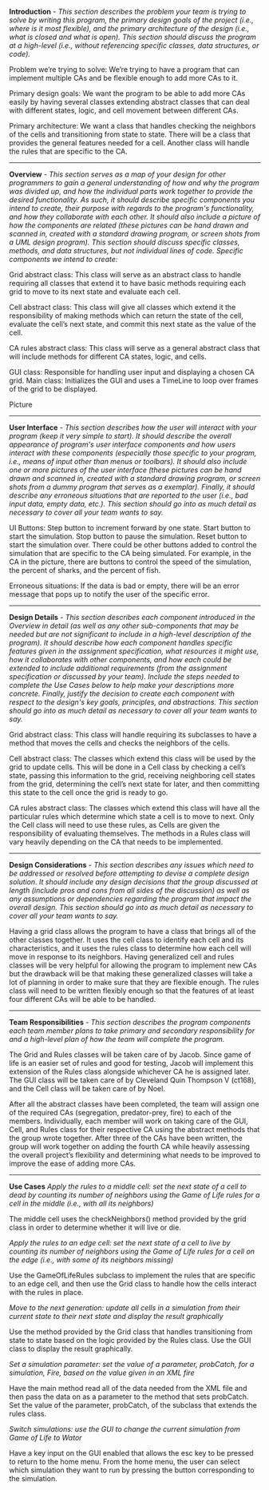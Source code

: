 **Introduction** - *This section describes the problem your team is trying to solve by writing this program, the primary design goals of the project (i.e., where is it most flexible), and the primary architecture of the design (i.e., what is closed and what is open). This section should discuss the program at a high-level (i.e., without referencing specific classes, data structures, or code).*

Problem we’re trying to solve: We’re trying to have a program that can implement multiple CAs and be flexible enough to add more CAs to it.

Primary design goals: We want the program to be able to add more CAs easily by having several classes extending abstract classes that can deal with different states, logic, and cell movement between different CAs.

Primary architecture: We want a class that handles checking the neighbors of the cells and transitioning from state to state. There will be a class that provides the general features needed for a cell. Another class will handle the rules that are specific to the CA.
____________________________________________________________________________________

**Overview** - *This section serves as a map of your design for other programmers to gain a general understanding of how and why the program was divided up, and how the individual parts work together to provide the desired functionality. As such, it should describe specific components you intend to create, their purpose with regards to the program's functionality, and how they collaborate with each other. It should also include a picture of how the components are related (these pictures can be hand drawn and scanned in, created with a standard drawing program, or screen shots from a UML design program). This section should discuss specific classes, methods, and data structures, but not individual lines of code.
Specific components we intend to create:*

Grid abstract class: This class will serve as an abstract class to handle requiring all classes that extend it to have basic methods requiring each grid to move to its next state and evaluate each cell.

Cell abstract class: This class will give all classes which extend it the responsibility of making methods which can return the state of the cell, evaluate the cell’s next state, and commit this next state as the value of the cell.

CA rules abstract class: This class will serve as a general abstract class that will include methods for different CA states, logic, and cells.

GUI class: Responsible for handling user input and displaying a chosen CA grid.
Main class: Initializes the GUI and uses a TimeLine to loop over frames of the grid to be displayed.

Picture
____________________________________________________________________________________

**User Interface** - *This section describes how the user will interact with your program (keep it very simple to start). It should describe the overall appearance of program's user interface components and how users interact with these components (especially those specific to your program, i.e., means of input other than menus or toolbars). It should also include one or more pictures of the user interface (these pictures can be hand drawn and scanned in, created with a standard drawing program, or screen shots from a dummy program that serves as a exemplar). Finally, it should describe any erroneous situations that are reported to the user (i.e., bad input data, empty data, etc.). This section should go into as much detail as necessary to cover all your team wants to say.*

UI Buttons: Step button to increment forward by one state. Start button to start the simulation. Stop button to pause the simulation. Reset button to start the simulation over. There could be other buttons added to control the simulation that are specific to the CA being simulated. For example, in the CA in the picture, there are buttons to control the speed of the simulation, the percent of sharks, and the percent of fish.

Erroneous situations: If the data is bad or empty, there will be an error message that pops up to notify the user of the specific error.
____________________________________________________________________________________

**Design Details** - *This section describes each component introduced in the Overview in detail (as well as any other sub-components that may be needed but are not significant to include in a high-level description of the program). It should describe how each component handles specific features given in the assignment specification, what resources it might use, how it collaborates with other components, and how each could be extended to include additional requirements (from the assignment specification or discussed by your team). Include the steps needed to complete the Use Cases below to help make your descriptions more concrete. Finally, justify the decision to create each component with respect to the design's key goals, principles, and abstractions. This section should go into as much detail as necessary to cover all your team wants to say.*

Grid abstract class: This class will handle requiring its subclasses to have a method that moves the cells and checks the neighbors of the cells.

Cell abstract class:  The classes which extend this class will be used by the grid to update cells.  This will be done in a Cell class by checking a cell’s state, passing this information to the grid, receiving neighboring cell states from the grid, determining the cell’s next state for later, and then committing this state to the cell once the grid is ready to go.

CA rules abstract class:  The classes which extend this class will have all the particular rules which determine which state a cell is to move to next.  Only the Cell class will need to use these rules, as Cells are given the responsibility of evaluating themselves.  The methods in a Rules class will vary heavily depending on the CA that needs to be implemented.
____________________________________________________________________________________

**Design Considerations** - *This section describes any issues which need to be addressed or resolved before attempting to devise a complete design solution. It should include any design decisions that the group discussed at length (include pros and cons from all sides of the discussion) as well as any assumptions or dependencies regarding the program that impact the overall design. This section should go into as much detail as necessary to cover all your team wants to say.*

Having a grid class allows the program to have a class that brings all of the other classes together. It uses the cell class to identify each cell and its characteristics, and it uses the rules class to determine how each cell will move in response to its neighbors. Having generalized cell and rules classes will be very helpful for allowing the program to implement new CAs but the drawback will be that making these generalized classes will take a lot of planning in order to make sure that they are flexible enough. The rules class will need to be written flexibly enough so that the features of at least four different CAs will be able to be handled.
____________________________________________________________________________________

**Team Responsibilities** - *This section describes the program components each team member plans to take primary and secondary responsibility for and a high-level plan of how the team will complete the program.*

The Grid and Rules classes will be taken care of by Jacob.  Since game of life is an easier set of rules and good for testing, Jacob will implement this extension of the Rules class alongside whichever CA he is assigned later. The GUI class will be taken care of by Cleveland Quin Thompson V (ct168), and the Cell class will be taken care of by Noel.

After all the abstract classes have been completed, the team will assign one of the required CAs (segregation, predator-prey, fire) to each of the members. Individually, each member will work on taking care of the GUI, Cell, and Rules class for their respective CA using the abstract methods that the group wrote together. After three of the CAs have been written, the group will work together on adding the fourth CA while heavily assessing the overall project’s flexibility and determining what needs to be improved to improve the ease of adding more CAs.
____________________________________________________________________________________

**Use Cases**
*Apply the rules to a middle cell: set the next state of a cell to dead by counting its number of neighbors using the Game of Life rules for a cell in the middle (i.e., with all its neighbors)*

The middle cell uses the checkNeighbors() method provided by the grid class in order to determine whether it will live or die.

*Apply the rules to an edge cell: set the next state of a cell to live by counting its number of neighbors using the Game of Life rules for a cell on the edge (i.e., with some of its neighbors missing)*

Use the GameOfLifeRules subclass to implement the rules that are specific to an edge cell, and then use the Grid class to handle how the cells interact with the rules in place.

*Move to the next generation: update all cells in a simulation from their current state to their next state and display the result graphically*

Use the method provided by the Grid class that handles transitioning from state to state based on the logic provided by the Rules class. Use the GUI class to display the result graphically.

*Set a simulation parameter: set the value of a parameter, probCatch, for a simulation, Fire, based on the value given in an XML fire*

Have the main method read all of the data needed from the XML file and then pass the data on as a parameter to the method that sets probCatch. Set the value of the parameter, probCatch, of the subclass that extends the rules class. 

*Switch simulations: use the GUI to change the current simulation from Game of Life to Wator*

Have a key input on the GUI enabled that allows the esc key to be pressed to return to the home menu. From the home menu, the user can select which simulation they want to run by pressing the button corresponding to the simulation.
